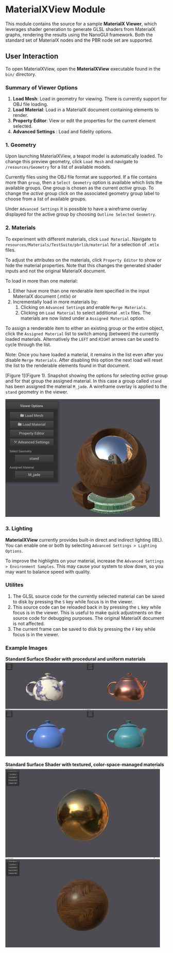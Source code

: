 # MaterialXView Module

This module contains the source for a sample **MaterialX Viewer**, which leverages shader generation to generate GLSL shaders from MaterialX graphs, rendering the results using the NanoGUI framework.  Both the standard set of MaterialX nodes and the PBR node set are supported.

## User Interaction
To open MaterialXView, open the **MaterialXView** executable found in the `bin/` directory.

### Summary of Viewer Options

1. **Load Mesh**: Load in geometry for viewing. There is currently support for OBJ file loading.
2. **Load Material**: Load in a MaterialX document containing elements to render.
3. **Property Editor**: View or edit the properties for the current  element selected.
4. **Advanced Settings** : Load and fidelity options.

### 1. Geometry
Upon launching MaterialXView, a teapot model is automatically loaded.
To change this preview geometry, click `Load Mesh` and navigate to `/resources/Geometry` for a list of available models.

Currently files using the  OBJ file format are  supported. If a file contains more than `group`, then a `Select Geometry` option is available which lists the available groups. One group is chosen as the current *active* group. To change the *active* group click on the associated geometry group label to choose from a list of available groups.

Under `Advanced Settings` it is possible to have a wireframe overlay displayed for the active group by choosing `Outline Selected Geometry`.

### 2. Materials
To experiment with different materials, click `Load Material`. Navigate to
`resources/Materials/TestSuite/pbrlib/material` for a selection of `.mtlx` files.

To adjust the attributes on the materials, click `Property Editor` to show or hide the material properties. Note that this changes the generated shader inputs and not the original MaterialX document.

To load in more than one material:

1. Either have more than one renderable item specified in the input MaterialX document (.mtlx) or
2. Incrementally load in more materials by:
    1. Clicking on `Advanced Setting`s and enable `Merge Materials`.
    2. Clicking on `Load Material` to select additional `.mtlx` files. The materials are now listed under a `Assigned Material` option.

To assign a renderable item to either an existing group or the entire object, click the `Assigned Material` list to switch among (between) the currently loaded materials.
Alternatively the `LEFT` and `RIGHT` arrows can be used to cycle through the list.

Note: Once you have loaded a material, it remains in the list even after you disable `Merge Materials`. After disabling this option the next load will reset the list to the
renderable elements found in that document.

[Figure 1](Figure 1). Snapshot showing the options for selecting *active* group and for that group the assigned material. In this case a group called `stand` has been assigned the material `M_jade`.
A wireframe overlay is applied to the `stand` geometry in the viewer.

<img src="/documents/Images/MaterialXView_Materials_And_Geomtery_Groups.png" width="480">

### 3. Lighting

**MaterialXView** currently provides built-in direct and indirect lighting (IBL). You can enable one or both by selecting `Advanced Settings > Lighting Options`.

To improve the highlights on your material, increase the `Advanced Settings > Environment Samples`. This may cause your system to slow down, so you may want to balance speed with quality.

### Utilites

1. The GLSL source code for the currently selected material can be saved to disk by pressing the `S` key while focus is in the viewer.
2. This source code can be reloaded back in by pressing the `L` key while focus is in the viewer.
This is useful to make quick adjustments on the source code for debugging purposes. The original MaterialX document is not affected.
3. The current frame can be saved to disk by pressing the `F` key while focus is in the viewer.

### Example Images

**Standard Surface Shader with procedural and uniform materials**
<img src="/documents/Images/MaterialXView_StandardSurface_01.png" width="1024">

**Standard Surface Shader with textured, color-space-managed materials**
<img src="/documents/Images/MaterialXView_StandardSurface_02.png" width="480">
